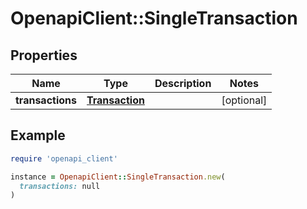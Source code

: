 # OpenapiClient::SingleTransaction

## Properties

| Name | Type | Description | Notes |
| ---- | ---- | ----------- | ----- |
| **transactions** | [**Transaction**](Transaction.md) |  | [optional] |

## Example

```ruby
require 'openapi_client'

instance = OpenapiClient::SingleTransaction.new(
  transactions: null
)
```

